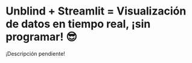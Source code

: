 # Unblind + Streamlit = Visualización de datos en tiempo real, ¡sin programar! 😎

¡Descripción pendiente!

